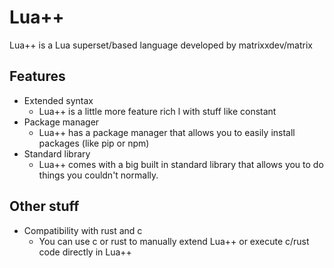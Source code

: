 # Lua++
Lua++ is a Lua superset/based language developed by matrixxdev/matrix 

## Features
* Extended syntax
    * Lua++ is a little more feature rich l with stuff like constant
* Package manager
    * Lua++ has a package manager that allows you to easily install packages (like pip or npm)
* Standard library
    * Lua++ comes with a big built in standard library that allows you to do things you couldn't normally.

## Other stuff
* Compatibility with rust and c
    * You can use c or rust to manually extend Lua++ or execute c/rust code directly in Lua++

